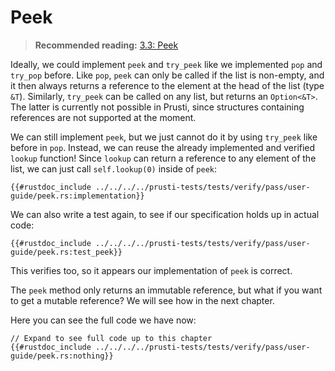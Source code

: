 # Peek

> **Recommended reading:** 
> [3.3: Peek](https://rust-unofficial.github.io/too-many-lists/second-peek.html)

Ideally, we could implement `peek` and `try_peek` like we implemented `pop` and `try_pop` before. Like `pop`, `peek` can only be called if the list is non-empty, and it then always returns a reference to the element at the head of the list (type `&T`). Similarly, `try_peek` can be called on any list, but returns an `Option<&T>`. The latter is currently not possible in Prusti, since structures containing references are not supported at the moment.

<!-- TODO: link capabilities/limitations chapter (refs in structs) -->

We can still implement `peek`, but we just cannot do it by using `try_peek` like before in `pop`. Instead, we can reuse the already implemented and verified `lookup` function! Since `lookup` can return a reference to any element of the list, we can just call `self.lookup(0)` inside of `peek`: 

```rust,noplaypen
{{#rustdoc_include ../../../../prusti-tests/tests/verify/pass/user-guide/peek.rs:implementation}}
```

We can also write a test again, to see if our specification holds up in actual code:

```rust,noplaypen
{{#rustdoc_include ../../../../prusti-tests/tests/verify/pass/user-guide/peek.rs:test_peek}}
```

This verifies too, so it appears our implementation of `peek` is correct.

The `peek` method only returns an immutable reference, but what if you want to get a mutable reference? We will see how in the next chapter.

Here you can see the full code we have now:
```rust,noplaypen
// Expand to see full code up to this chapter
{{#rustdoc_include ../../../../prusti-tests/tests/verify/pass/user-guide/peek.rs:nothing}}
```

